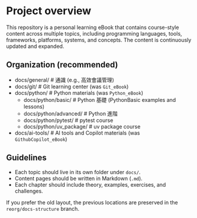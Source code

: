 # Project overview
This repository is a personal learning eBook that contains course-style content across multiple topics, including programming languages, tools, frameworks, platforms, systems, and concepts. The content is continuously updated and expanded.

## Organization (recommended)
- docs/general/           # 通識 (e.g., 高效會議管理)
- docs/git/               # Git learning center (was `Git_eBook`)
- docs/python/            # Python materials (was `Python_eBook`)
  - docs/python/basic/    # Python 基礎 (PythonBasic examples and lessons)
  - docs/python/advanced/ # Python 進階
  - docs/python/pytest/   # pytest course
  - docs/python/uv_package/ # uv package course
- docs/ai-tools/          # AI tools and Copilot materials (was `GithubCopilot_eBook`)

## Guidelines
- Each topic should live in its own folder under `docs/`.
- Content pages should be written in Markdown (`.md`).
- Each chapter should include theory, examples, exercises, and challenges.

If you prefer the old layout, the previous locations are preserved in the `reorg/docs-structure` branch.